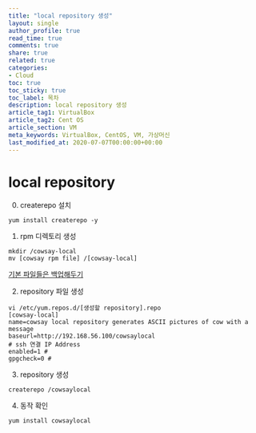 ```yaml
---
title: "local repository 생성"
layout: single
author_profile: true
read_time: true
comments: true
share: true
related: true
categories:
- Cloud
toc: true
toc_sticky: true
toc_label: 목차
description: local repository 생성
article_tag1: VirtualBox
article_tag2: Cent OS
article_section: VM
meta_keywords: VirtualBox, CentOS, VM, 가상머신
last_modified_at: 2020-07-07T00:00:00+00:00
---
```

# local repository

0. createrepo 설치

~~~
yum install createrepo -y
~~~

1. rpm 디렉토리 생성

~~~
mkdir /cowsay-local
mv [cowsay rpm file] /[cowsay-local]
~~~

<u>기본 파일들은 백업해두기</u>

2. repository 파일 생성

~~~
vi /etc/yum.repos.d/[생성할 repository].repo
[cowsay-local]
name=cowsay local repository generates ASCII pictures of cow with a message
baseurl=http://192.168.56.100/cowsaylocal
# ssh 연결 IP Address
enabled=1 # 
gpgcheck=0 # 
~~~

3. repository 생성

~~~
createrepo /cowsaylocal
~~~

4. 동작 확인

~~~
yum install cowsaylocal
~~~